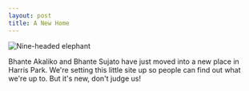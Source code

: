 ```yaml
---
layout: post
title: A New Home
---
```


![Nine-headed elephant](https://github.com/lokanta/lokanta.github.io/blob/master/navasisa.jpeg "Nine-headed elephant")

Bhante Akaliko and Bhante Sujato have just moved into a new place in Harris Park. We're setting this little site up so people can find out what we're up to. But it's new, don't judge us!
